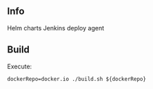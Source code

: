 
Info
----
Helm charts Jenkins deploy agent

Build
-----
Execute:
```shell script
dockerRepo=docker.io ./build.sh ${dockerRepo}
```
